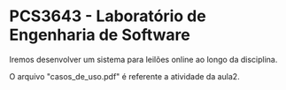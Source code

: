 # PCS3643 - Laboratório de Engenharia de Software

Iremos desenvolver um sistema para leilões online ao longo da disciplina.

O arquivo "casos_de_uso.pdf" é referente a atividade da aula2.

